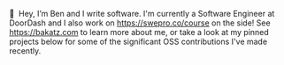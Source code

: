👋 &nbsp;Hey, I’m Ben and I write software. I'm currently a Software Engineer at DoorDash and I also work on https://swepro.co/course on the side! See https://bakatz.com to learn more about me, or take a look at my pinned projects below for some of the significant OSS contributions I've made recently.

